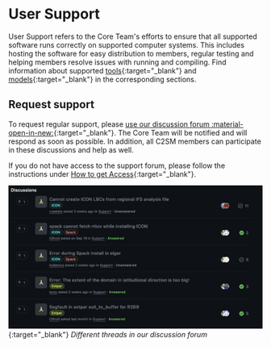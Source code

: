 # User Support

User Support refers to the Core Team's efforts to ensure that all supported software runs correctly on supported computer systems. This includes hosting the software for easy distribution to members, regular testing and helping members resolve issues with running and compiling. Find information about supported [tools](../tools/index.md){:target="_blank"} and [models](../models/index.md){:target="_blank"} in the corresponding sections.

## Request support

To request regular support, please [use our discussion forum :material-open-in-new:](https://github.com/C2SM/Tasks-Support/discussions/categories/support){:target="_blank"}. The Core Team will be notified and will respond as soon as possible. In addition, all C2SM members can participate in these discussions and help as well.

If you do not have access to the support forum, please follow the instructions under [How to get Access](../index.md#how-to-get-access){:target="_blank"}.

![](assets/Support_Forum.png){:target="_blank"}
*Different threads in our discussion forum*
